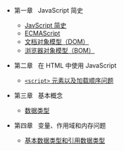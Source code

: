* 第一章 &nbsp;&nbsp;JavaScript 简史

  * [JavScript 简史](chapter01-javascript-brief-history.md)
  * [ECMAScript](chapter01-ecmascript.md)
  * [文档对象模型（DOM）](chapter01-dom.md)
  * [浏览器对象模型（BOM）](chapter01-bom.md)

* 第二章 &nbsp;&nbsp;在 HTML 中使用 JavaScript

  * [ `<script>` 元素以及加载顺序问题](chapter02-script.md)

* 第三章 &nbsp;&nbsp;基本概念

  * [数据类型](chapter03-type-of-data.md)

* 第四章 &nbsp;&nbsp;变量、作用域和内存问题

  * [基本数据类型和引用数据类型](chapter04-basic-reference-data-type.md)